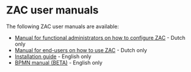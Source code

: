 # ZAC user manuals

The following ZAC user manuals are available:
- [Manual for functional administrators on how to configure ZAC](inrichting-zaakafhandelcomponent/inrichting-zaakafhandelcomponent.md) - Dutch only
- [Manual for end-users on how to use ZAC](ZAC-gebruikershandleiding/ZAC-gebruikershandleiding.md) - Dutch only
- [Installation guide](installation-guide/installation-guide.md) - English only
- [BPMN manual (BETA)](bpmn-guide/README.md) - English only
